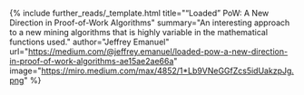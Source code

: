 {%
  include further_reads/_template.html
  title="“Loaded” PoW: A New Direction in Proof-of-Work Algorithms"
  summary="An interesting approach to a new mining algorithms that is highly variable in the mathematical functions used."
  author="Jeffrey Emanuel"
  url="https://medium.com/@jeffrey.emanuel/loaded-pow-a-new-direction-in-proof-of-work-algorithms-ae15ae2ae66a"
  image="https://miro.medium.com/max/4852/1*Lb9VNeGGfZcs5idUakzpJg.png"
%}